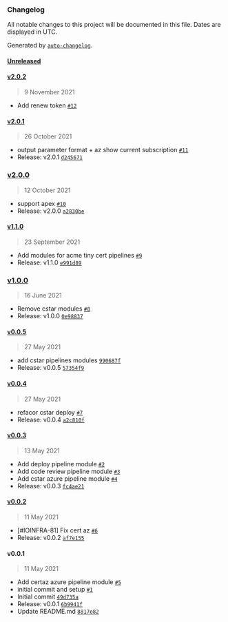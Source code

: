 ### Changelog

All notable changes to this project will be documented in this file. Dates are displayed in UTC.

Generated by [`auto-changelog`](https://github.com/CookPete/auto-changelog).

#### [Unreleased](https://github.com/pagopa/azuredevops-tf-modules/compare/v2.0.2...HEAD)

#### [v2.0.2](https://github.com/pagopa/azuredevops-tf-modules/compare/v2.0.1...v2.0.2)

> 9 November 2021

- Add renew token [`#12`](https://github.com/pagopa/azuredevops-tf-modules/pull/12)

#### [v2.0.1](https://github.com/pagopa/azuredevops-tf-modules/compare/v2.0.0...v2.0.1)

> 26 October 2021

- output parameter format + az show current subscription [`#11`](https://github.com/pagopa/azuredevops-tf-modules/pull/11)
- Release: v2.0.1 [`d245671`](https://github.com/pagopa/azuredevops-tf-modules/commit/d245671110616584f1d43943abb33efc7529ec32)

### [v2.0.0](https://github.com/pagopa/azuredevops-tf-modules/compare/v1.1.0...v2.0.0)

> 12 October 2021

- support apex [`#10`](https://github.com/pagopa/azuredevops-tf-modules/pull/10)
- Release: v2.0.0 [`a2830be`](https://github.com/pagopa/azuredevops-tf-modules/commit/a2830be4921b57ae6a3cd2afaa81fe5156d1ea71)

#### [v1.1.0](https://github.com/pagopa/azuredevops-tf-modules/compare/v1.0.0...v1.1.0)

> 23 September 2021

- Add modules for acme tiny cert pipelines [`#9`](https://github.com/pagopa/azuredevops-tf-modules/pull/9)
- Release: v1.1.0 [`e991d89`](https://github.com/pagopa/azuredevops-tf-modules/commit/e991d898ce9130cfc2cf2dee999d2ec8d28fec7d)

### [v1.0.0](https://github.com/pagopa/azuredevops-tf-modules/compare/v0.0.5...v1.0.0)

> 16 June 2021

- Remove cstar modules [`#8`](https://github.com/pagopa/azuredevops-tf-modules/pull/8)
- Release: v1.0.0 [`0e98837`](https://github.com/pagopa/azuredevops-tf-modules/commit/0e988370be2df1537c54aee96b9d6222cbcbaca5)

#### [v0.0.5](https://github.com/pagopa/azuredevops-tf-modules/compare/v0.0.4...v0.0.5)

> 27 May 2021

- add cstar pipelines modules [`990687f`](https://github.com/pagopa/azuredevops-tf-modules/commit/990687ffd12b7dce2c778faa2ac0099e06344caf)
- Release: v0.0.5 [`57354f9`](https://github.com/pagopa/azuredevops-tf-modules/commit/57354f91f8939b2771b93b8e1d85898c8921a6e5)

#### [v0.0.4](https://github.com/pagopa/azuredevops-tf-modules/compare/v0.0.3...v0.0.4)

> 27 May 2021

- refacor cstar deploy [`#7`](https://github.com/pagopa/azuredevops-tf-modules/pull/7)
- Release: v0.0.4 [`a2c810f`](https://github.com/pagopa/azuredevops-tf-modules/commit/a2c810f7094ec0de94e00bbc813bf9f557c0211b)

#### [v0.0.3](https://github.com/pagopa/azuredevops-tf-modules/compare/v0.0.2...v0.0.3)

> 13 May 2021

- Add deploy pipeline module [`#2`](https://github.com/pagopa/azuredevops-tf-modules/pull/2)
- Add code review pipeline module [`#3`](https://github.com/pagopa/azuredevops-tf-modules/pull/3)
- Add cstar azure pipeline module [`#4`](https://github.com/pagopa/azuredevops-tf-modules/pull/4)
- Release: v0.0.3 [`fc4ae21`](https://github.com/pagopa/azuredevops-tf-modules/commit/fc4ae217b324cace9387e8328b974a8699bcbb52)

#### [v0.0.2](https://github.com/pagopa/azuredevops-tf-modules/compare/v0.0.1...v0.0.2)

> 11 May 2021

- [#IOINFRA-81] Fix cert az [`#6`](https://github.com/pagopa/azuredevops-tf-modules/pull/6)
- Release: v0.0.2 [`af7e155`](https://github.com/pagopa/azuredevops-tf-modules/commit/af7e1551c708e9465757e99988b3e4ee3d7442b6)

#### v0.0.1

> 11 May 2021

- Add certaz azure pipeline module [`#5`](https://github.com/pagopa/azuredevops-tf-modules/pull/5)
- initial commit and setup [`#1`](https://github.com/pagopa/azuredevops-tf-modules/pull/1)
- Initial commit [`49d735a`](https://github.com/pagopa/azuredevops-tf-modules/commit/49d735a7b39aacea4e70e107ed98b94aba49a4a5)
- Release: v0.0.1 [`6b9941f`](https://github.com/pagopa/azuredevops-tf-modules/commit/6b9941f8615020b0562c6d9b31e15da87facc8d6)
- Update README.md [`8817e82`](https://github.com/pagopa/azuredevops-tf-modules/commit/8817e82c61e596d4a433a8acefdc825d2cdfd0b7)
